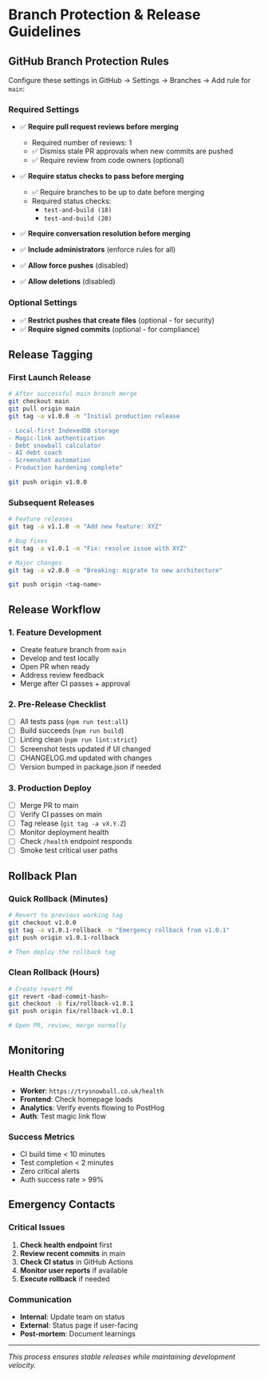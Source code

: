 # Branch Protection & Release Guidelines

## GitHub Branch Protection Rules

Configure these settings in GitHub → Settings → Branches → Add rule for `main`:

### Required Settings
- ✅ **Require pull request reviews before merging**
  - Required number of reviews: 1
  - ✅ Dismiss stale PR approvals when new commits are pushed
  - ✅ Require review from code owners (optional)

- ✅ **Require status checks to pass before merging**  
  - ✅ Require branches to be up to date before merging
  - Required status checks:
    - `test-and-build (18)` 
    - `test-and-build (20)`

- ✅ **Require conversation resolution before merging**
- ✅ **Include administrators** (enforce rules for all)
- ✅ **Allow force pushes** (disabled)
- ✅ **Allow deletions** (disabled)

### Optional Settings
- ✅ **Restrict pushes that create files** (optional - for security)
- ✅ **Require signed commits** (optional - for compliance)

## Release Tagging

### First Launch Release
```bash
# After successful main branch merge
git checkout main
git pull origin main
git tag -a v1.0.0 -m "Initial production release

- Local-first IndexedDB storage
- Magic-link authentication  
- Debt snowball calculator
- AI debt coach
- Screenshot automation
- Production hardening complete"

git push origin v1.0.0
```

### Subsequent Releases
```bash
# Feature releases
git tag -a v1.1.0 -m "Add new feature: XYZ"

# Bug fixes  
git tag -a v1.0.1 -m "Fix: resolve issue with XYZ"

# Major changes
git tag -a v2.0.0 -m "Breaking: migrate to new architecture"

git push origin <tag-name>
```

## Release Workflow

### 1. Feature Development
- Create feature branch from `main`
- Develop and test locally
- Open PR when ready
- Address review feedback
- Merge after CI passes + approval

### 2. Pre-Release Checklist
- [ ] All tests pass (`npm run test:all`)
- [ ] Build succeeds (`npm run build`)  
- [ ] Linting clean (`npm run lint:strict`)
- [ ] Screenshot tests updated if UI changed
- [ ] CHANGELOG.md updated with changes
- [ ] Version bumped in package.json if needed

### 3. Production Deploy
- [ ] Merge PR to main
- [ ] Verify CI passes on main
- [ ] Tag release (`git tag -a vX.Y.Z`)
- [ ] Monitor deployment health
- [ ] Check `/health` endpoint responds
- [ ] Smoke test critical user paths

## Rollback Plan

### Quick Rollback (Minutes)
```bash
# Revert to previous working tag
git checkout v1.0.0
git tag -a v1.0.1-rollback -m "Emergency rollback from v1.0.1"
git push origin v1.0.1-rollback

# Then deploy the rollback tag
```

### Clean Rollback (Hours)  
```bash
# Create revert PR
git revert <bad-commit-hash>
git checkout -b fix/rollback-v1.0.1
git push origin fix/rollback-v1.0.1

# Open PR, review, merge normally
```

## Monitoring

### Health Checks
- **Worker**: `https://trysnowball.co.uk/health`
- **Frontend**: Check homepage loads
- **Analytics**: Verify events flowing to PostHog
- **Auth**: Test magic link flow

### Success Metrics
- CI build time < 10 minutes
- Test completion < 2 minutes
- Zero critical alerts
- Auth success rate > 99%

## Emergency Contacts

### Critical Issues
1. **Check health endpoint** first
2. **Review recent commits** in main
3. **Check CI status** in GitHub Actions  
4. **Monitor user reports** if available
5. **Execute rollback** if needed

### Communication
- **Internal**: Update team on status
- **External**: Status page if user-facing
- **Post-mortem**: Document learnings

---

*This process ensures stable releases while maintaining development velocity.*